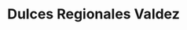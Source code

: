 ---
title: "Dulces Regionales Valdez"
url: /san-fernando-del-valle-de-catamarca/dulces-regionales-valdez/
shop: Feinkost
---